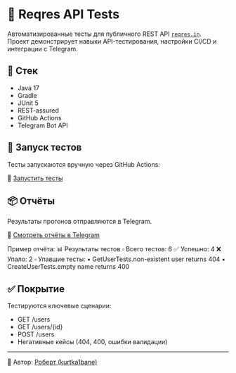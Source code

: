 # 🧪 Reqres API Tests

Автоматизированные тесты для публичного REST API [`reqres.in`](https://reqres.in/).  
Проект демонстрирует навыки API-тестирования, настройки CI/CD и интеграции с Telegram.

## 📌 Стек

- Java 17  
- Gradle  
- JUnit 5  
- REST-assured  
- GitHub Actions  
- Telegram Bot API  

## 🚀 Запуск тестов

Тесты запускаются вручную через GitHub Actions:

🔗 [Запустить тесты](https://github.com/kurtka1bane/reqresApi/actions/workflows/run-tests.yml)

## 📦 Отчёты

Результаты прогонов отправляются в Telegram.

📲 [Смотреть отчёты в Telegram](https://t.me/reqres_test_reports)

Пример отчёта:
📊 Результаты тестов
▫️ Всего тестов: 6
✅ Успешно: 4
❌ Упало: 2
▫️ Упавшие тесты:
▪️ GetUserTests.non-existent user returns 404
▪️ CreateUserTests.empty name returns 400


## ✅ Покрытие

Тестируются ключевые сценарии:
- GET /users
- GET /users/{id}
- POST /users
- Негативные кейсы (404, 400, ошибки валидации)

---

👤 Автор: [Роберт (kurtka1bane)](https://github.com/kurtka1bane)
